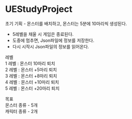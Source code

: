 ﻿# UEStudyProject
초기 기획
	- 몬스터를 배치하고, 몬스터는 5분에 10마리씩 생성된다.
  - 5레벨을 채울 시 게임은 종료된다.
  - 도중에 멈추면, Json파일에 정보를 저장한다.
  - 다시 시작시 Json파일의 정보를 읽어온다. 


레벨  
1 레벨 : 몬스터 10마리 퇴치  
  2 레벨 : 몬스터 +5마리 퇴치  
  3 레벨 : 몬스터 +8마리 퇴치  
  4 레벨 : 몬스터 +10마리 퇴치  
  5 레벨 : 몬스터 +20마리 퇴치 

목표  
몬스터 종류 - 5개  
캐릭터 종류 - 2개  
